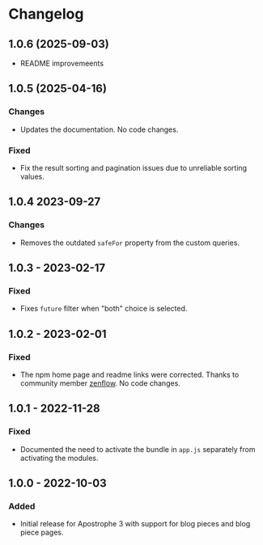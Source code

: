# Changelog

## 1.0.6 (2025-09-03)

* README improvemeents

## 1.0.5 (2025-04-16)

### Changes

- Updates the documentation. No code changes.

### Fixed

* Fix the result sorting and pagination issues due to unreliable sorting values.

## 1.0.4 2023-09-27

### Changes

- Removes the outdated `safeFor` property from the custom queries.

## 1.0.3 - 2023-02-17

### Fixed

- Fixes `future` filter when "both" choice is selected.

## 1.0.2 - 2023-02-01

### Fixed

- The npm home page and readme links were corrected. Thanks to community member [zenflow](https://github.com/zenflow). No code changes.
  
## 1.0.1 - 2022-11-28

### Fixed

- Documented the need to activate the bundle in `app.js` separately from activating the modules.

## 1.0.0 - 2022-10-03

### Added

- Initial release for Apostrophe 3 with support for blog pieces and blog piece pages.
